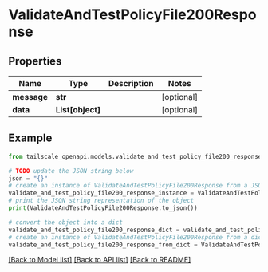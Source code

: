 # ValidateAndTestPolicyFile200Response


## Properties

Name | Type | Description | Notes
------------ | ------------- | ------------- | -------------
**message** | **str** |  | [optional] 
**data** | **List[object]** |  | [optional] 

## Example

```python
from tailscale_openapi.models.validate_and_test_policy_file200_response import ValidateAndTestPolicyFile200Response

# TODO update the JSON string below
json = "{}"
# create an instance of ValidateAndTestPolicyFile200Response from a JSON string
validate_and_test_policy_file200_response_instance = ValidateAndTestPolicyFile200Response.from_json(json)
# print the JSON string representation of the object
print(ValidateAndTestPolicyFile200Response.to_json())

# convert the object into a dict
validate_and_test_policy_file200_response_dict = validate_and_test_policy_file200_response_instance.to_dict()
# create an instance of ValidateAndTestPolicyFile200Response from a dict
validate_and_test_policy_file200_response_from_dict = ValidateAndTestPolicyFile200Response.from_dict(validate_and_test_policy_file200_response_dict)
```
[[Back to Model list]](../README.md#documentation-for-models) [[Back to API list]](../README.md#documentation-for-api-endpoints) [[Back to README]](../README.md)


